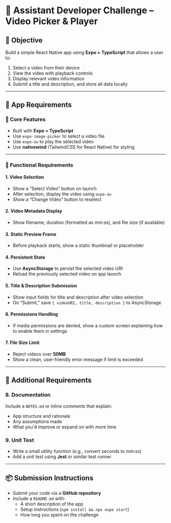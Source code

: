 # 🎥 Assistant Developer Challenge – Video Picker & Player

## 🧠 Objective

Build a simple React Native app using **Expo + TypeScript** that allows a user to:

1. Select a video from their device
2. View the video with playback controls
3. Display relevant video information
4. Submit a title and description, and store all data locally

---

## 🧩 App Requirements

### 📱 Core Features

- Built with **Expo + TypeScript**
- Use `expo-image-picker` to select a video file
- Use `expo-av` to play the selected video
- Use **nativewind** (TailwindCSS for React Native) for styling

---

### 🎯 Functional Requirements

#### 1. Video Selection

- Show a “Select Video” button on launch
- After selection, display the video using `expo-av`
- Show a “Change Video” button to reselect

#### 2. Video Metadata Display

- Show filename, duration (formatted as mm:ss), and file size (if available)

#### 3. Static Preview Frame

- Before playback starts, show a static thumbnail or placeholder

#### 4. Persistent State

- Use **AsyncStorage** to persist the selected video URI
- Reload the previously selected video on app launch

#### 5. Title & Description Submission

- Show input fields for title and description after video selection
- On “Submit,” save `{ videoURI, title, description }` to AsyncStorage

#### 6. Permissions Handling

- If media permissions are denied, show a custom screen explaining how to enable them in settings

#### 7. File Size Limit

- Reject videos over **50MB**
- Show a clean, user-friendly error message if limit is exceeded

---

## 📄 Additional Requirements

### 8. Documentation

Include a `NOTES.md` or inline comments that explain:

- App structure and rationale
- Any assumptions made
- What you'd improve or expand on with more time

### 9. Unit Test

- Write a small utility function (e.g., convert seconds to mm:ss)
- Add a unit test using **Jest** or similar test runner

---

## 📦 Submission Instructions

- Submit your code via a **GitHub repository**
- Include a `README.md` with:
  - A short description of the app
  - Setup instructions (`npm install && npx expo start`)
  - How long you spent on the challenge
